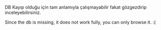 DB Kayıp olduğu için tam anlamıyla çalışmayabilir fakat gözgezdirip inceleyebilirsiniz.

Since the db is missing, it does not work fully, you can only browse it. :(
